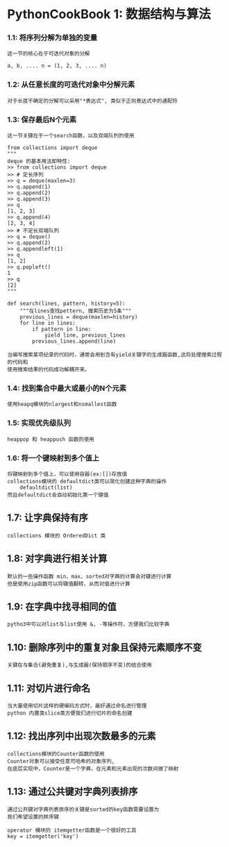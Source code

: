 PythonCookBook 1: 数据结构与算法
===

### 1.1: 将序列分解为单独的变量

    这一节的核心在于可迭代对象的分解

    a, b, .... n = (1, 2, 3, .... n)

### 1.2: 从任意长度的可迭代对象中分解元素

    对于长度不确定的分解可以采用"*表达式", 类似于正则表达式中的通配符

### 1.3: 保存最后N个元素

    这一节关键在于一个search函数，以及双端队列的使用

    from collections import deque
    """
    deque 的基本用法即特性:
    >> from collections import deque
    >> # 定长序列
    >> q = deque(maxlen=3)
    >> q.append(1)
    >> q.append(2)
    >> q.append(3)
    >> q
    [1, 2, 3]
    >> q.append(4)
    [2, 3, 4]
    >> # 不定长双端队列
    >> q = deque()
    >> q.append(2)
    >> q.appendleft(1)
    >> q
    [1, 2]
    >> q.popleft()
    1
    >> q
    [2]
    """

    def search(lines, pattern, history=5):
        """在lines查找pettern, 搜索历史为5条"""
        previous_lines = deque(maxlen=history)
        for line in lines:
            if pattern in line:
                yield line, previous_lines
            previous_lines.append(line)

    当编写搜索某项纪录的代码时，通常会用到含有yield关键字的生成器函数,这将处理搜索过程的代码和
    使用搜索结果的代码成功解耦开来。


### 1.4: 找到集合中最大或最小的N个元素

    使用heapq模块的nlargest和nsmallest函数

### 1.5: 实现优先级队列

    heappop 和 heappush 函数的使用

### 1.6: 将一个键映射到多个值上

    将键映射到多个值上，可以使用容器(ex:[])存放值
    collections模块的 defaultdict类可以简化创建这种字典的操作
        defaultdict(list)
    而且defaultdict会自动初始化第一个键值

## 1.7: 让字典保持有序

    collections 模块的 OrderedDict 类

## 1.8: 对字典进行相关计算

    默认的一些操作函数 min、max、sorted对字典的计算会对键进行计算
    但是使用zip函数可以将键值翻转，从而对值进行计算

## 1.9: 在字典中找寻相同的值

    pytho3中可以对list与list使用 &, -等操作符，方便我们比较字典

## 1.10: 删除序列中的重复对象且保持元素顺序不变

    关键在与集合(避免重复),与生成器(保持顺序不变)的结合使用

## 1.11: 对切片进行命名

    当大量使用切片这样的硬编码方式时，最好通过命名进行管理
    python 内置类slice类方便我们进行切片的命名创建

## 1.12: 找出序列中出现次数最多的元素

    collections模块的Counter函数的使用
    Counter对象可以接受任意可哈希的对象序列,
    在底层实现中，Counter是一个字典，在元素和元素出现的次数间做了映射

## 1.13: 通过公共键对字典列表排序

    通过公共键对字典列表排序的关键是sorted的key函数需要设置为
    我们希望设置的排序键

    operator 模块的 itemgetter函数是一个很好的工具
    key = itemgetter('key')
